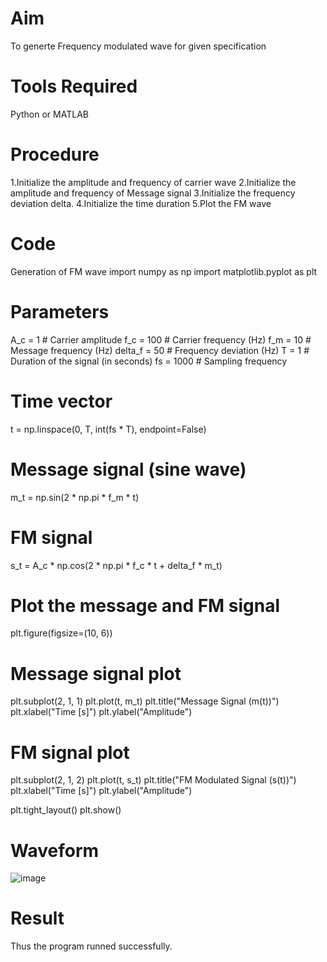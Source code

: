 # Aim
To generte Frequency modulated wave for given specification
# Tools Required
Python or MATLAB
# Procedure
1.Initialize the amplitude and frequency of carrier wave
2.Initialize the amplitude and frequency of Message signal
3.Initialize the frequency deviation delta.
4.Initialize the time duration
5.Plot the FM wave

# Code
Generation of FM wave
import numpy as np
import matplotlib.pyplot as plt

# Parameters
A_c = 1  # Carrier amplitude
f_c = 100  # Carrier frequency (Hz)
f_m = 10  # Message frequency (Hz)
delta_f = 50  # Frequency deviation (Hz)
T = 1  # Duration of the signal (in seconds)
fs = 1000  # Sampling frequency

# Time vector
t = np.linspace(0, T, int(fs * T), endpoint=False)

# Message signal (sine wave)
m_t = np.sin(2 * np.pi * f_m * t)

# FM signal
s_t = A_c * np.cos(2 * np.pi * f_c * t + delta_f * m_t)

# Plot the message and FM signal
plt.figure(figsize=(10, 6))

# Message signal plot
plt.subplot(2, 1, 1)
plt.plot(t, m_t)
plt.title("Message Signal (m(t))")
plt.xlabel("Time [s]")
plt.ylabel("Amplitude")

# FM signal plot
plt.subplot(2, 1, 2)
plt.plot(t, s_t)
plt.title("FM Modulated Signal (s(t))")
plt.xlabel("Time [s]")
plt.ylabel("Amplitude")

plt.tight_layout()
plt.show()

# Waveform
![image](https://github.com/user-attachments/assets/c2cbdc9b-a392-44c2-a137-efc498d0017c)

# Result
Thus the program runned successfully.
